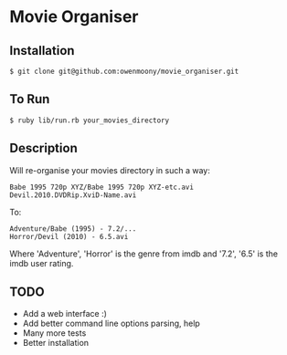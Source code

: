 Movie Organiser
===============

Installation
-----------

    $ git clone git@github.com:owenmoony/movie_organiser.git

To Run
------

    $ ruby lib/run.rb your_movies_directory


Description
-----------

Will re-organise your movies directory in such a way:

    Babe 1995 720p XYZ/Babe 1995 720p XYZ-etc.avi
    Devil.2010.DVDRip.XviD-Name.avi

To:

    Adventure/Babe (1995) - 7.2/...
    Horror/Devil (2010) - 6.5.avi

Where 'Adventure', 'Horror' is the genre from imdb and '7.2', '6.5' is the imdb user rating.

TODO
-----
 - Add a web interface :)
 - Add better command line options parsing, help
 - Many more tests
 - Better installation
